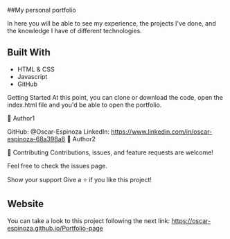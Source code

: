 ##My personal portfolio

In here you will be able to see my experience, the projects I've done, and the knowledge I have of different technologies.


## Built With
- HTML & CSS
- Javascript
- GitHub

Getting Started
At this point, you can clone or download the code, open the index.html file and you'd be able to open the portfolio.

👤 Author1

  GitHub: @Oscar-Espinoza
  LinkedIn: https://www.linkedin.com/in/oscar-espinoza-68a398a8
👤 Author2

🤝 Contributing
Contributions, issues, and feature requests are welcome!

Feel free to check the issues page.

Show your support
Give a ⭐️ if you like this project!

## Website
  You can take a look to this project following the next link: https://oscar-espinoza.github.io/Portfolio-page